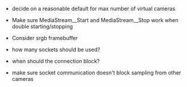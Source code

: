 - decide on a reasonable default for max number of virtual cameras
- Make sure MediaStream__Start and MediaStream__Stop work when double starting/stopping
- Consider srgb framebuffer

- how many sockets should be used?
- when should the connection block?
- make sure socket communication doesn't block sampling from other cameras
